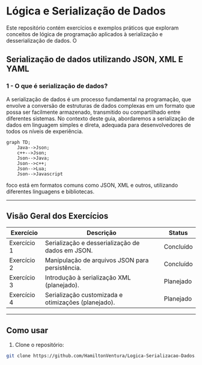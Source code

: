 # Lógica e Serialização de Dados

Este repositório contém exercícios e exemplos práticos que exploram conceitos de lógica de programação aplicados à serialização e desserialização de dados. O
## Serialização de dados utilizando JSON, XML E YAML


### 1 - O que é serialização de dados?
A serialização de dados é um processo fundamental na programação, que envolve a conversão de estruturas 
de dados complexas em um formato que possa ser facilmente armazenado, transmitido ou compartilhado entre
diferentes sistemas. No contexto deste guia, abordaremos a serialização de dados em linguagem simples e direta,
adequada para desenvolvedores de todos os níveis de experiência.



```mermaid
graph TD;
    Java-->Json;
    c++-->Json;
    Json-->Java;
    Json-->c++;
    Json-->Lua;
    Json-->Javascript
```
 foco está em formatos comuns como JSON, XML e outros, utilizando diferentes linguagens e bibliotecas.
 
---

## Visão Geral dos Exercícios

| Exercício      | Descrição                                           | Status       |
|----------------|-----------------------------------------------------|--------------|
| Exercício 1    | Serialização e desserialização de dados em JSON.    | Concluído    |
| Exercício 2    | Manipulação de arquivos JSON para persistência.     | Concluído    |
| Exercício 3    | Introdução à serialização XML (planejado).          | Planejado    |
| Exercício 4    | Serialização customizada e otimizações (planejado). | Planejado    |

---

## Como usar

1. Clone o repositório:

```bash
git clone https://github.com/HamiltonVentura/Logica-Serializacao-Dados.git

